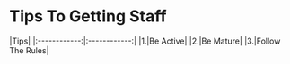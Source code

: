 Tips To Getting Staff
=====================

|Tips|
|:------------:|:------------:|
|1.|Be Active|
|2.|Be Mature|
|3.|Follow The Rules|
